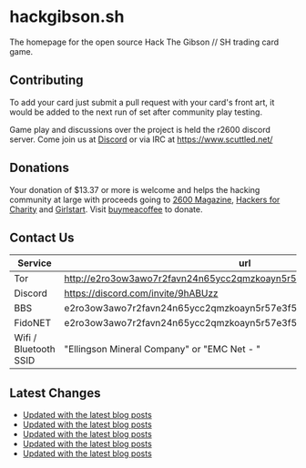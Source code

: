 # hackgibson.sh
The homepage for the open source Hack The Gibson // SH trading card game.


## Contributing

To add your card just submit a pull request with your card's front art, it would be added to the next run of set after community play testing.

Game play and discussions over the project is held the r2600 discord server. Come join us at [Discord](https://discord.com/invite/9hABUzz) or via IRC at https://www.scuttled.net/


## Donations

Your donation of $13.37 or more is welcome and helps the hacking community at large with proceeds going to [2600 Magazine](https://2600.com/), [Hackers for Charity](https://hackersforcharity.org) and [Girlstart](https://girlstart.org).  Visit [buymeacoffee](https://www.buymeacoffee.com/hackgibson.sh) to donate.


## Contact Us

Service | url
-|-
Tor | http://e2ro3ow3awo7r2favn24n65ycc2qmzkoayn5r57e3f56nvjwdcgg32ad.onion
Discord | https://discord.com/invite/9hABUzz
BBS | e2ro3ow3awo7r2favn24n65ycc2qmzkoayn5r57e3f56nvjwdcgg32ad.onion:23
FidoNET | e2ro3ow3awo7r2favn24n65ycc2qmzkoayn5r57e3f56nvjwdcgg32ad.onion:24554
Wifi / Bluetooth SSID | "Ellingson Mineral Company" or "EMC Net - <fidonet address>"

## Latest Changes
<!-- BLOG-POST-LIST:START -->
- [Updated with the latest blog posts](https://github.com/DFW2600/hackgibson.sh/commit/37b6f4454741f6a6f0ea7bc6abe015b4b58354ec)
- [Updated with the latest blog posts](https://github.com/DFW2600/hackgibson.sh/commit/bfa111709355c847503913daf755e3cfcea0e378)
- [Updated with the latest blog posts](https://github.com/DFW2600/hackgibson.sh/commit/ae0d9a3ff1a06696f24632efb9dac7e07e0633ec)
- [Updated with the latest blog posts](https://github.com/DFW2600/hackgibson.sh/commit/dd2377a74e36845a9e72d7b9435fe1d3c37db3e5)
- [Updated with the latest blog posts](https://github.com/DFW2600/hackgibson.sh/commit/71396b6ebf2f5527f327b81e1ff5ab4f1b57474a)
<!-- BLOG-POST-LIST:END -->
